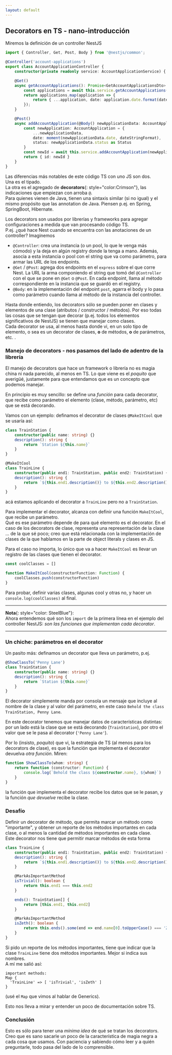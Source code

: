 ```yaml
---
layout: default
---
```


## Decorators en TS - nano-introducción

Miremos la definición de un controller NestJS

``` typescript
import { Controller, Get, Post, Body } from '@nestjs/common';

@Controller('account-applications')
export class AccountApplicationController {
    constructor(private readonly service: AccountApplicationService) { }

    @Get()
    async getAccountApplications(): Promise<GetAccountApplicationsDto> {
        const applications = await this.service.getAccountApplications()
        return applications.map(application => { 
            return { ...application, date: application.date.format(dateStringFormat) } 
        });
    }

    @Post()
    async addAccountApplication(@Body() newApplicationData: AccountApplicationDto): Promise<AddResponseDto> {
        const newApplication: AccountApplication = {
            ...newApplicationData, 
            date: moment(newApplicationData.date, dateStringFormat), 
            status: newApplicationData.status as Status
        }
        const newId = await this.service.addAccountApplication(newApplication)
        return { id: newId }
    }
}
```

Las diferencias más notables de este código TS con uno JS son dos.  
Una es el tipado.  
La otra es el agregado de **decorators**{: style="color:Crimson"}, las indicaciones que empiezan con arroba `@`.  
Para quienes vienen de Java, tienen una sintaxis similar (si no igual) y el mismo propósito que las annotation de Java.
Piensen p.ej. en Spring, SpringBoot, Hibernate.

Los decorators son usados por librerías y frameworks para agregar configuraciones a medida que van procesando código TS.  
P.ej. ¿qué hace Nest cuando se encuentra con las anotaciones de un controller? Imaginemos
- `@Controller`: crea una instancia (o un pool, lo que le venga más cómodo) y la deja en algún registry donde la tenga a mano. 
  Además, asocia a esta instancia o pool con el string que va como parámetro, para armar las URL de los endpoints.
- `@Get` / `@Post`: agrega dos endpoints en el `express` sobre el que corre Nest. La URL la arma componiendo el string que tomó del `@Controller` con el que se pone en `@Get` o `@Post`. En cada endpoint, llama al método correspondiente en la instancia que se guardó en el registry.
- `@Body`: en la implementación del endpoint `post`, agarra el body y lo pasa como parámetro cuando llama al método de la instancia del controller.

Hasta donde entiendo, los decorators sólo se pueden poner en clases y elementos de una clase (atributos / constructor / métodos). Por eso todas las cosas que se tengan que decorar (p.ej. todos los elementos significativos de NestJS) se tienen que manejar como clases.  
Cada decorator se usa, al menos hasta donde vi, en un solo tipo de elemento, o sea es un decorator de clases, **o** de métodos, **o** de parámetros, etc. .


### Manejo de decorators - nos pasamos del lado de adentro de la librería
El manejo de decorators que hace un framework o librería no es magia china ni nada parecido, al menos en TS. Lo que viene es el _poquito_ que averigüé, justamente para que entendamos que es un concepto que podemos manejar.

En principio es muy sencillo: se define una _función_ para cada decorator, que recibe como parámetro el elemento (clase, método, parámetro, etc) que se está decorando.  

Vamos con un ejemplo: definamos el decorator de clases `@MakeItCool` que se usaría así:
``` typescript
class TrainStation {
    constructor(public name: string) {}
    description(): string {
        return `Station ${this.name}`
    }
}

@MakeItCool
class TrainLine {
    constructor(public end1: TrainStation, public end2: TrainStation) {}
    description(): string {
        return `${this.end1.description()} to ${this.end2.description()}`
    }
}
```
acá estamos aplicando el decorator a `TrainLine` pero no a `TrainStation`.

Para implementar el decorator, alcanza con definir una función `MakeItCool`, que recibe un parámetro.  
Qué es ese parámetro depende de para qué elemento es el decorator. En el caso de los decorators de clase, representa una representación de la clase ... de la que sé poco; creo que está relacionada con la implementación de clases de la que hablamos en la parte de object literals y clases en JS.

Para el caso no importa, lo único que va a hacer `MakeItCool` es llevar un registro de las clases que tienen el decorator.
``` typescript
const coolClasses = []

function MakeItCool(constructorFunction: Function) {
    coolClasses.push(constructorFunction)
}
```
Para probar, definir varias clases, algunas cool y otras no, y hacer un `console.log(coolClasses)` al final.

------
**Nota**{: style="color: SteelBlue"}:  
Ahora entendemos qué son los `import` de la primera línea en el ejemplo del controller NestJS: _son las funciones que implementan cada decorator_.

------


### Un chiche: parámetros en el decorator
Un pasito más: definamos un decorator que lleva un parámetro, p.ej. 
``` typescript
@ShowClassTo('Penny Lane')
class TrainStation {
    constructor(public name: string) {}
    description(): string {
        return `Station ${this.name}`
    }
}
```
El decorator simplemente manda por consola un mensaje que incluye al nombre de la clase y al valor del parámetro, en este caso `Behold the class TrainStation, Penny Lane`.

En este decorator tenemos que manejar datos de características distintas: por un lado está la clase que se está decorando (`TrainStation`), por otro el valor que se le pasa al decorator (`'Penny Lane'`).

Por lo (insisto, _poquito_) que vi, la estrategia de TS (al menos para los decorators de clase), es que la función que implementa el decorator devuelva _otra función_. Miren:
``` typescript
function ShowClassTo(whom: string) {
    return function (constructor: Function) {
        console.log(`Behold the class ${constructor.name}, ${whom}`)
    }
}
```
la función que implementa el decorator recibe los datos que se le pasan, y la función _que devuelve_ recibe la clase.


### Desafío
Definir un decorator de método, que permita marcar un método como "importante", y obtener un reporte de los métodos importantes en cada clase, o al menos la cantidad de métodos importantes en cada clase.  
Este decorator nos tiene que permitir marcar métodos de esta forma
``` typescript
class TrainLine {
    constructor(public end1: TrainStation, public end2: TrainStation) { }
    description(): string {
        return `${this.end1.description()} to ${this.end2.description()}`
    }

    @MarkAsImportantMethod
    isTrivial(): boolean {
        return this.end1 === this.end2
    }

    ends(): TrainStation[] {
        return [this.end1, this.end2]
    }

    @MarkAsImportantMethod
    isZeth(): boolean {
        return this.ends().some(end => end.name[0].toUpperCase() === 'Z')
    }
}
```
Si pido un reporte de los métodos importantes, tiene que indicar que la clase `TrainLine` tiene dos métodos importantes. Mejor si indica sus nombres.  
A mí me salió así:
```
important methods:
Map {
  'TrainLine' => [ 'isTrivial', 'isZeth' ]
}
```
(usé el `Map` que vimos al hablar de Generics).

Esto nos lleva a mirar y entender un poco de documentación sobre TS.


### Conclusión
Esto es sólo para tener una _mínima idea_ de qué se tratan los decorators.  
Creo que es sano sacarle un poco de la característica de magia negra a cada cosa que usamos. Con paciencia y sabiendo cómo leer y a quién preguntarle, todo pasa del lado de lo comprensible.

